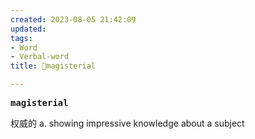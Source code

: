 ```yaml
---
created: 2023-08-05 21:42:09
updated: 
tags: 
- Word
- Verbal-word
title: 🚩magisterial

---
```


<pre><strong>magisterial</strong></pre>
权威的
a. showing impressive knowledge about a subject